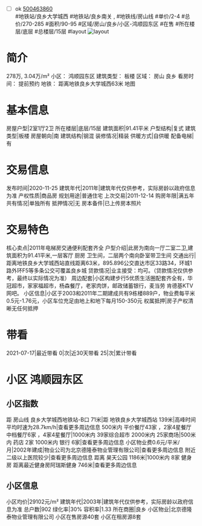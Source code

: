 - [ ] ok [500463860](https://bj.5i5j.com/ershoufang/500463860.html)  
 #地铁站/良乡大学城西 #地铁站/良乡南关 ,  #地铁线/房山线
#单价/2-4 #总价/270-285 #面积/90-95   #区域/房山/良乡/小区-鸿顺园东区 #在售 #所在楼层/底层 #总楼层/15层 #layout 
![layout](http://image2.5i5j.com//group1/M00/CA/8D/CgqJMV31j3GAU_0xAADIfI80uRo356.jpg_P5.jpg) 
# 简介 
 278万,  3.04万/m² 
小区： 鸿顺园东区
建筑类型： 板楼
区域： 房山 良乡
看房时间： 提前预约
地铁： 距离地铁良乡大学城西63米 地图
# 基本信息 
 房屋户型|2室1厅2卫
所在楼层|底层/15层
建筑面积|91.41平米
户型结构|复式
建筑类型|板楼
房屋朝向|南
建筑结构|钢混
装修情况|精装
供暖方式|自供暖
配备电梯|有
# 交易信息 
 发布时间|2020-11-25
建筑年代|2011年|建筑年代仅供参考，实际房龄以政府信息为准
产权性质|商品房
规划用途|普通住宅
上次交易|2011-12-14
购房年限|满五年
共有情况|单独所有
抵押情况|无
房本备件|已上传房本照片
# 交易特色 
 核心卖点|2011年电梯房交通便利配套齐全
户型介绍|此房为南向一厅二室二卫,建筑面积为91.41平米,一层客厅 厨房 卫生间，二层两个南向卧室带卫生间
交通出行|距离地铁良乡大学城西站直线距离63米，895.896公交直达市区33路34，环城1路外环F5等多条公交可覆盖良乡城
贷款情况|业主接受：均可。（贷款情况仅供参考，最终以实际情况为准）
周边配套|小区构建步行5优质生活圈配套齐全有，华冠超市，家家福超市，杨森餐厅，老家肉饼，邮政储蓄银行，麦当劳 肯德基KTV网吧。
小区信息|小区于2003和2011年二期建成共有9栋楼889户，物业费每平米0.5元-1.76元，小区车位充足由地上和地下每月150-350元
权属抵押|房子产权清晰无任何抵押
# 带看 
 2021-07-17|最近带看	 0|次|近30天带看	 25|次|累计带看
# 小区 鸿顺园东区
## 小区指数 
 距 房山线 良乡大学城西地铁站-B口 71米|距 地铁良乡大学城西站 139米|高峰时间平均时速为28.7km/h|查看更多周边信息
500米内 平价餐厅43家 ，2家4星餐厅
中档餐厅6家 ，4家4星餐厅|1000米内 39家综合超市
2000米内 25家商场|500米内 药店 2家
1000米内 银行 6家|查看更多周边信息
小区物业费0.6元/平米/月|2002年建成|物业公司为北京德隆泰物业管理有限公司|查看更多周边信息
附近二级以上医院较少|查看更多周边信息
距离 昊天公园 1186米|1000米内 8家 健身房
距离最近健身房阿瑞斯健身 746米|查看更多周边信息
## 小区信息 
 小区均价|29102元/m²
建筑年代|2003年|建筑年代仅供参考，实际房龄以政府信息为准
总户数|902
绿化率|30%
容积率|1.33
所在商圈|良乡
小区物业|北京德隆泰物业管理有限公司
小区在售房源40套
小区在租房源8套
